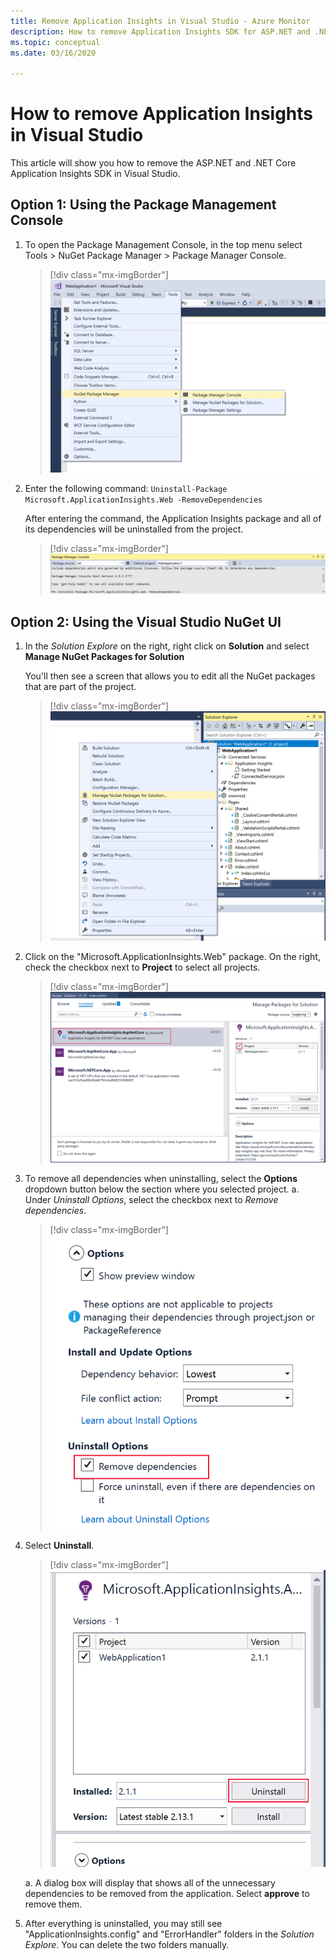 ```yaml
---
title: Remove Application Insights in Visual Studio - Azure Monitor 
description: How to remove Application Insights SDK for ASP.NET and .NET Core in Visual Studio. 
ms.topic: conceptual
ms.date: 03/16/2020

---
```


# How to remove Application Insights in Visual Studio

This article will show you how to remove the ASP.NET and .NET Core Application Insights SDK in Visual Studio.

## Option 1: Using the Package Management Console

1. To open the Package Management Console, in the top menu select Tools > NuGet Package Manager > Package Manager Console.
    > [!div class="mx-imgBorder"]
    >![In the top menu click Tools > NuGet Package Manager > Package Manager Console](./media/remove-application-insights/package-manager.png)

1. Enter the following command: `Uninstall-Package Microsoft.ApplicationInsights.Web -RemoveDependencies`

    After entering the command, the Application Insights package and all of its dependencies will be uninstalled from the project.
    > [!div class="mx-imgBorder"]
    >![Enter command in console](./media/remove-application-insights/package-management-console.png)

## Option 2: Using the Visual Studio NuGet UI

1. In the *Solution Explore* on the right, right click on **Solution** and select **Manage NuGet Packages for Solution**

     You'll then see a screen that allows you to edit all the NuGet packages that are part of the project.
    > [!div class="mx-imgBorder"]
    >![Right click Solution, in the Solution Explore, then select Manage NuGet Packages for Solution](./media/remove-application-insights/manage-nuget1.png)

1. Click on the "Microsoft.ApplicationInsights.Web" package. On the right, check the checkbox next to **Project** to select all projects.
    > [!div class="mx-imgBorder"]
    >![Select the Microsoft.ApplicationInsights.Web package and project on the right.](./media/remove-application-insights/manage-nuget2.png)

1. To remove all dependencies when uninstalling, select the **Options** dropdown button below the section where you selected project.
    a. Under *Uninstall Options*, select the checkbox next to *Remove dependencies*.

    > [!div class="mx-imgBorder"]
    >![Select remove dependencies](./media/remove-application-insights/remove-dependencies.png)

1.  Select **Uninstall**.

     > [!div class="mx-imgBorder"]
    >![Select Uninstall under the project box](./media/remove-application-insights/uninstall.png)

    a.  A dialog box will display that shows all of the unnecessary dependencies to be removed from the application. Select **approve** to remove them.

1. After everything is uninstalled, you may still see  "ApplicationInsights.config" and "ErrorHandler" folders in the *Solution Explore*. You can delete the two folders manually.
